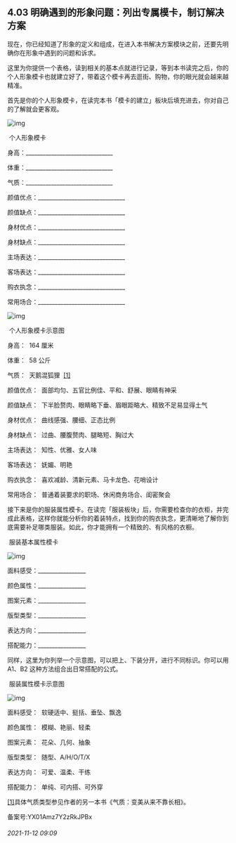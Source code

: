 ## 4.03 明确遇到的形象问题：列出专属模卡，制订解决方案
现在，你已经知道了形象的定义和组成，在进入本书解决方案模块之前，还要先明确你在形象中遇到的问题和诉求。 


这里为你提供一个表格，读到相关的基本点就进行记录，等到本书读完之后，你的个人形象模卡也就建立好了，带着这个模卡再去逛街、购物，你的眼光就会越来越精准。 


首先是你的个人形象模卡，在读完本书「模卡的建立」板块后填充进去，你对自己的了解就会更客观。 


  



![img](https://pic4.zhimg.com/v2-20f2f2047fb91671685f1a294e16cc7d.webp)

  



 个人形象模卡   


身高：\_\_\_\_\_\_\_\_\_\_\_\_\_\_\_\_\_\_\_\_\_\_\_\_\_\_\_\_\_\_\_ 


体重：\_\_\_\_\_\_\_\_\_\_\_\_\_\_\_\_\_\_\_\_\_\_\_\_\_\_\_\_\_\_\_ 


气质：\_\_\_\_\_\_\_\_\_\_\_\_\_\_\_\_\_\_\_\_\_\_\_\_\_\_\_\_\_\_\_ 


颜值优点：\_\_\_\_\_\_\_\_\_\_\_\_\_\_\_\_\_\_\_\_\_\_\_\_\_\_\_\_\_\_\_ 


颜值缺点：\_\_\_\_\_\_\_\_\_\_\_\_\_\_\_\_\_\_\_\_\_\_\_\_\_\_\_\_\_\_\_ 


身材优点：\_\_\_\_\_\_\_\_\_\_\_\_\_\_\_\_\_\_\_\_\_\_\_\_\_\_\_\_\_\_\_ 


身材缺点：\_\_\_\_\_\_\_\_\_\_\_\_\_\_\_\_\_\_\_\_\_\_\_\_\_\_\_\_\_\_\_ 


主场表达：\_\_\_\_\_\_\_\_\_\_\_\_\_\_\_\_\_\_\_\_\_\_\_\_\_\_\_\_\_\_\_ 


客场表达：\_\_\_\_\_\_\_\_\_\_\_\_\_\_\_\_\_\_\_\_\_\_\_\_\_\_\_\_\_\_\_ 


购衣执念：\_\_\_\_\_\_\_\_\_\_\_\_\_\_\_\_\_\_\_\_\_\_\_\_\_\_\_\_\_\_\_ 


常用场合：\_\_\_\_\_\_\_\_\_\_\_\_\_\_\_\_\_\_\_\_\_\_\_\_\_\_\_\_\_\_\_ 


  



![img](https://pic2.zhimg.com/v2-fce4fb07e03f7fea3e3ee61279602e6f.webp)

  



 个人形象模卡示意图   


身高：  164 厘米 


体重：  58 公斤 


气质：  天鹅混狐狸  [[1]](#n1)


颜值优点：  面部均匀、五官比例佳、平和、舒展、眼睛有神采 


颜值缺点：  下半脸赘肉、眼睛略下垂、眉眼距略大、精致不足易显得土气 


身材优点：  曲线感强、腰细、正态比例 


身材缺点：  过曲、腰腹赘肉、腿略短、胸过大 


主场表达：  知性、优雅、女人味 


客场表达：  妩媚、明艳 


购衣执念：  喜欢减龄、清新元素、马卡龙色、花哨设计 


常用场合：  普通着装要求的职场、休闲商务场合、闺密聚会 


接下来是你的服装属性模卡。在读完「服装板块」后，你需要检查你的衣柜，并完成此表格，这样你就能分析你的着装特点，找到你的购衣执念，更清晰地了解你到底需要补足哪类服装。如此，你才能拥有一个精致的、有风格的衣橱。 


 服装基本属性模卡     




![img](https://pic2.zhimg.com/v2-77cd55c77fdbbfba2f03aa990c09b488.webp)

  

 面料感受：\_\_\_\_\_\_\_\_\_\_\_\_\_\_\_\_\_     

 颜色属性：\_\_\_\_\_\_\_\_\_\_\_\_\_\_\_\_\_     

 图案元素：\_\_\_\_\_\_\_\_\_\_\_\_\_\_\_\_\_     

 版型类型：\_\_\_\_\_\_\_\_\_\_\_\_\_\_\_\_\_     

 表达方向：\_\_\_\_\_\_\_\_\_\_\_\_\_\_\_\_\_     

 搭配能力：\_\_\_\_\_\_\_\_\_\_\_\_\_\_\_\_\_     




同样，这里为你列举一个示意图，可以把上、下装分开，进行不同标识。你可以用 A1、B2 这种方法组合出日常搭配的公式。 


 服装属性模卡示意图   


  



![img](https://pic2.zhimg.com/v2-19909ea29aa7649f40d4dc982c60a2a7.webp)

  



面料感受：  软硬适中、挺括、垂坠、飘逸 


颜色属性：  模糊、艳丽、轻柔 


图案元素：  花朵、几何、抽象 


版型类型：  随型、A/H/O/T/X 


表达方向：  可爱、温柔、干练 


搭配能力：  单纯、可内搭、可外穿 


[[1]](#n1s)具体气质类型参见作者的另一本书《气质：变美从来不靠长相》。 


备案号:YX01Amz7Y2zRkJPBx


###### 2021-11-12 09:09
